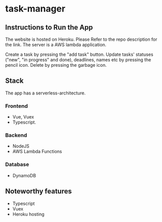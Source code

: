 # task-manager

## Instructions to Run the App

The website is hosted on Heroku. Please Refer to the repo description for the link.
The server is a AWS lambda application.

Create a task by pressing the "add task" button. Update tasks' statuses ("new", "in progress" and done), deadlines, names etc by pressing the pencil icon. Delete by pressing the garbage icon.

## Stack
The app has a serverless-architecture.
### Frontend
- Vue, Vuex
- Typescript.

### Backend
- NodeJS
- AWS Lambda Functions

### Database
- DynamoDB

## Noteworthy features
- Typescript
- Vuex
- Heroku hosting
